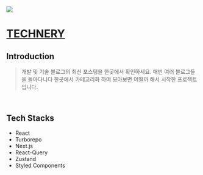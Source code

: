<img src="https://i.imgur.com/QGp88cp.png">

# [TECHNERY](https://technery.vercel.app/)

## Introduction

> 개발 및 기술 블로그의 최신 포스팅을 한곳에서 확인하세요.
> 매번 여러 블로그들을 돌아다니다 한곳에서 카테고리화 하여 모아보면 어떨까 해서 시작한 프로젝트입니다.

<br/>

## Tech Stacks

- React
- Turborepo
- Next.js
- React-Query
- Zustand
- Styled Components

<br/>



